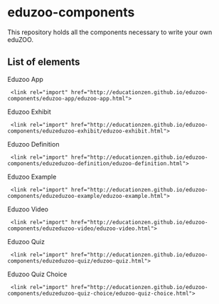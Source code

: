 eduzoo-components
=================

This repository holds all the components necessary to write your own eduZOO.

List of elements
-------------------

Eduzoo App

` <link rel="import" href="http://educationzen.github.io/eduzoo-components/eduzoo-app/eduzoo-app.html">`

Eduzoo Exhibit

` <link rel="import" href="http://educationzen.github.io/eduzoo-components/eduzeduzoo-exhibit/eduzoo-exhibit.html">`


Eduzoo Definition

` <link rel="import" href="http://educationzen.github.io/eduzoo-components/eduzeduzoo-definition/eduzoo-definition.html">`


Eduzoo Example

` <link rel="import" href="http://educationzen.github.io/eduzoo-components/eduzeduzoo-example/eduzoo-example.html">`

Eduzoo Video

` <link rel="import" href="http://educationzen.github.io/eduzoo-components/eduzeduzoo-video/eduzoo-video.html">`


Eduzoo Quiz

` <link rel="import" href="http://educationzen.github.io/eduzoo-components/eduzeduzoo-quiz/eduzoo-quiz.html">`

Eduzoo Quiz Choice

` <link rel="import" href="http://educationzen.github.io/eduzoo-components/eduzeduzoo-quiz-choice/eduzoo-quiz-choice.html">`
